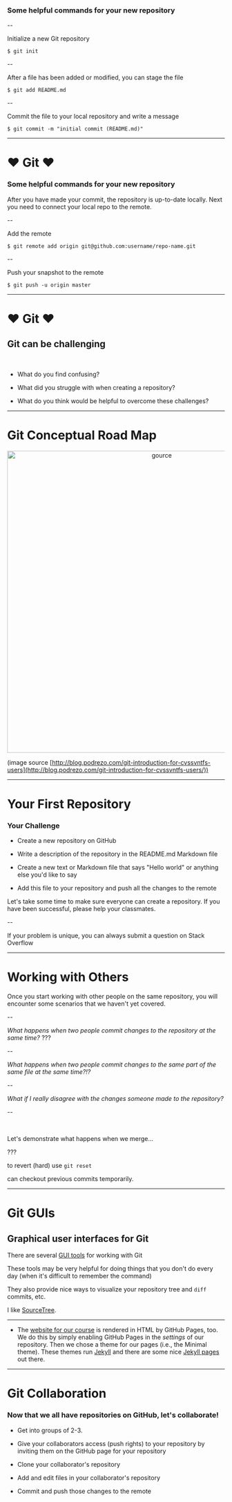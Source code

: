 ### Some helpful commands for your new repository

--

Initialize a new Git repository

```
$ git init
```

--

After a file has been added or modified, you can stage the file

```
$ git add README.md
```

--

Commit the file to your local repository and write a message

```
$ git commit -m "initial commit (README.md)"
```


---

# &#x2665; Git &#x2665;

### Some helpful commands for your new repository

After you have made your commit, the repository is up-to-date locally. Next you need to connect
your local repo to the remote.

--

Add the remote

```
$ git remote add origin git@github.com:username/repo-name.git
```

--

Push your snapshot to the remote

```
$ git push -u origin master
```

---

# &#x2665; Git &#x2665;

## Git can be challenging

<br>

* What do you find confusing?

* What did you struggle with when creating a repository?

* What do you think would be helpful to overcome these challenges?

---

# Git Conceptual Road Map

<div style="text-align:center"><img src="http://blog.podrezo.com/wp-content/uploads/2014/09/git-operations.png" alt="gource" width="700" /></div>

(image source [http://blog.podrezo.com/git-introduction-for-cvssvntfs-users](http://blog.podrezo.com/git-introduction-for-cvssvntfs-users/))


---

# Your First Repository

### Your Challenge

* Create a new repository on GitHub

* Write a description of the repository in the README.md Markdown file

* Create a new text or Markdown file that says "Hello world" or anything else you'd like to say

* Add this file to your repository and push all the changes to the remote

Let's take some time to make sure everyone can create a repository. If you have been successful, please help your classmates.


--

If your problem is unique, you can always submit a question on Stack Overflow

---

# Working with Others

Once you start working with other people on the same repository, you will encounter some scenarios that we haven't yet covered.

--

*What happens when two people commit changes to the repository at the same time?* ???

--

*What happens when two people commit changes to the same part of the same file at the same time?!?*

--

*What if I really disagree with the changes someone made to the repository?*

--

<br>

Let's demonstrate what happens when we merge...

???

to revert (hard) use `git reset`

can checkout previous commits temporarily.


---

# Git GUIs

## Graphical user interfaces for Git

There are several [GUI tools](https://git-scm.com/download/gui/linux) for working with Git

These tools may be very helpful for doing things that you don't do every day (when it's difficult
to remember the command)

They also provide nice ways to visualize your repository tree and `diff` commits, etc.

I like [SourceTree](https://www.sourcetreeapp.com/).

---

* The [website for our course](https://eeob-biodata.github.io/BCB546X-Fall2017/) is rendered in HTML by GitHub Pages, too. We do this by simply enabling GitHub Pages in the _settings_ of our repository. Then we chose a theme for our pages (i.e., the Minimal theme). These themes run [Jekyll](https://jekyllrb.com/) and there are some nice [Jekyll pages](http://jekyllthemes.org/) out there.

---

# Git Collaboration

### Now that we all have repositories on GitHub, let's collaborate!

* Get into groups of 2-3.

* Give your collaborators access (push rights) to your repository by inviting them on the GitHub page for your repository

* Clone your collaborator's repository

* Add and edit files in your collaborator's repository

* Commit and push those changes to the remote
